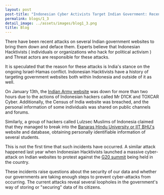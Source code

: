```yaml
---
layout: post
post-title: "Indonesian Cyber Activists Target Indian Government: Recent Surge in Attacks Linked to Israel-Hamas Conflict Standoff"
permalink: blogs/1_3
detail_image: ../assets/images/blog1_3.png
title: Blog
---
```


There have been recent attacks on several Indian government websites to bring them down and deface them. Experts believe that Indonesian Hacktivists ( individuals or organizations who hack for political activism ) and Threat actors are responsible for these attacks.

It is speculated that the reason for these attacks is India's stance on the ongoing Israel-Hamas conflict. Indonesian Hacktivists have a history of targeting government websites both within Indonesia and outside of it as well. 

On January 13th, the [Indian Army website](https://indianarmy.nic.in/) was down for more than two hours due to the actions of Indonesian hackers called Mr D1CK and TOXCAR Cyber. Additionally, the Census of India website was breached, and the personal information of some individuals was shared on public channels and forums.

Similarly, a group of hackers called Lulzsec Muslims of Indonesia claimed that they managed to break into the [Banaras Hindu University or IIT BHU's](https://www.bhu.ac.in) website and database, obtaining personally identifiable information of several students.

This is not the first time that such incidents have occurred. A similar attack happened last year when Indonesian Hacktivists launched a massive cyber-attack on Indian websites to protest against the [G20 summit](https://en.wikipedia.org/wiki/2022_G20_Bali_summit) being held in the country. 

These incidents raise questions about the security of our data and whether our governments are taking enough steps to prevent cyber-attacks from occurring. The current attacks reveal several loopholes in the government's way of storing or "securing" data of its citizens.

